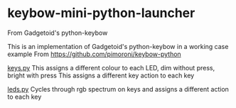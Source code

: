 # keybow-mini-python-launcher
From Gadgetoid's python-keybow

This is an implementation of Gadgetoid's python-keybow in a working case example
From https://github.com/pimoroni/keybow-python

<u>keys.py</u>
This assigns a different colour to each LED, dim without press, bright with press
This assigns a different key action to each key

<u>leds.py</u>
Cycles through rgb spectrum on keys and assigns a different action to each key
